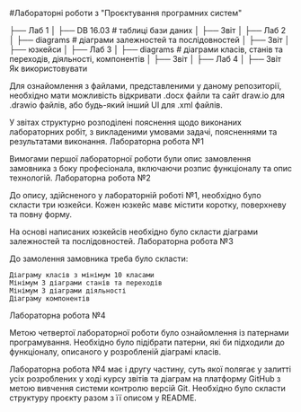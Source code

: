 #Лабораторні роботи з "Проєктування програмних систем"

├── Лаб 1
│ ├── DB 16.03 # таблиці бази даних
│ ├── Звіт
│
├── Лаб 2
│ ├── diagrams # діаграми залежностей та послідовностей
│ ├── Звіт
│ ├── юзкейси
│
├── Лаб 3
│ ├── diagrams # діаграми класів, станів та переходів, діяльності, компонентів
│ ├── Звіт
│
├── Лаб 4
│ ├── Звіт\
Як використовувати

Для ознайомлення з файлами, представленими у даному репозиторії, необхідно мати можливість відкривати .docx файли та сайт draw.io для .drawio файлів, або будь-який інший UI для .xml файлів.

У звітах структурно розподілені пояснення щодо виконаних лабораторних робіт, з викладеними умовами задачі, поясненнями та результатами виконання.
Лабораторна робота №1

Вимогами першої лабораторної роботи були опис замовлення замовника з боку професіонала, включаючи розпис функціоналу та опис технологій.
Лабораторна робота №2

До опису, здійсненого у лабораторній роботі №1, необхідно було скласти три юзкейси. Кожен юзкейс мавє містити коротку, поверхневу та повну форму.

На основі написаних юзкейсів необхідно було скласти діаграми залежностей та послідовностей.
Лабораторна робота №3

До замолення замовника треба було скласти:

    Діаграму класів з мінімум 10 класами
    Мінімум 3 діаграми станів та переходів
    Мінімум 3 діаграми діяльності
    Діаграму компонентів

Лабораторна робота №4

Метою четвертої лабораторної роботи було ознайомлення із патернами програмування. Необхідно було підібрати патерни, які би підходили до функціоналу, описаного у розробленій діаграмі класів.

Лабораторна робота №4 має і другу частину, суть якої полягає у залитті усіх розроблених у ході курсу звітів та діаграм на платформу GitHub з метою вивчення системи контролю версій Git. Необхідно було скласти структуру проєкту разом з її описом у README.
